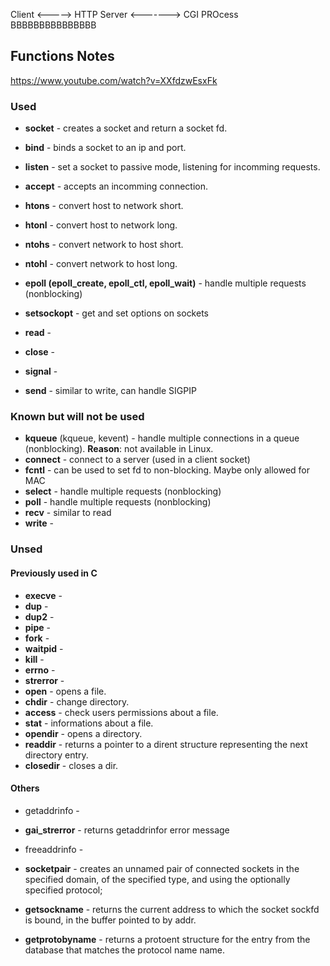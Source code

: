 Client <-----> HTTP Server <-------> CGI PROcess
                                      BBBBBBBBBBBBBBB 

## Functions Notes

https://www.youtube.com/watch?v=XXfdzwEsxFk

### Used
- **socket** - creates a socket and return a socket fd.
- **bind** - binds a socket to an ip and port.
- **listen** - set a socket to passive mode, listening for incomming requests.
- **accept** - accepts an incomming connection.

- **htons** - convert host to network short. 
- **htonl** - convert host to network long.
- **ntohs** - convert network to host short.
- **ntohl** - convert network to host long.

- **epoll (epoll_create, epoll_ctl, epoll_wait)** - handle multiple requests (nonblocking)

- **setsockopt** - get and set options on sockets

- **read** - 
- **close** - 
- **signal** - 
- **send** - similar to write, can handle SIGPIP


### Known but will not be used
- **kqueue** (kqueue, kevent) - handle multiple connections in a queue (nonblocking). **Reason**: not available in Linux.
- **connect** - connect to a server (used in a client socket)
- **fcntl** - can be used to set fd to non-blocking. Maybe only allowed for MAC
- **select** - handle multiple requests (nonblocking)
- **poll** - handle multiple requests (nonblocking)
- **recv** - similar to read
- **write** - 


### Unsed

#### Previously used in C
- **execve** - 
- **dup** - 
- **dup2** - 
- **pipe** - 
- **fork** - 
- **waitpid** - 
- **kill** - 
- **errno** - 
- **strerror** - 
- **open** - opens a file.
- **chdir** - change directory.
- **access** - check users permissions about a file.
- **stat** - informations about a file.
- **opendir** - opens a directory.
- **readdir** - returns a pointer to a dirent structure representing the next directory entry.
- **closedir** - closes a dir.

#### Others

- getaddrinfo - 
- **gai_strerror** - returns getaddrinfor error message
- freeaddrinfo - 

- **socketpair** - creates an unnamed pair of connected sockets in the specified domain,
                    of the specified type, and using the  optionally specified  protocol;
- **getsockname** - returns the current address to which the socket sockfd is
                    bound, in the buffer pointed to by addr.
- **getprotobyname** - returns a protoent structure for the entry from the database that
                       matches the protocol name name.

<!-- 
The protoent structure is defined in <netdb.h> as follows:

struct protoent {
    char  *p_name;       /* official protocol name */
    char **p_aliases;    /* alias list */
    int    p_proto;      /* protocol number */
} -->
